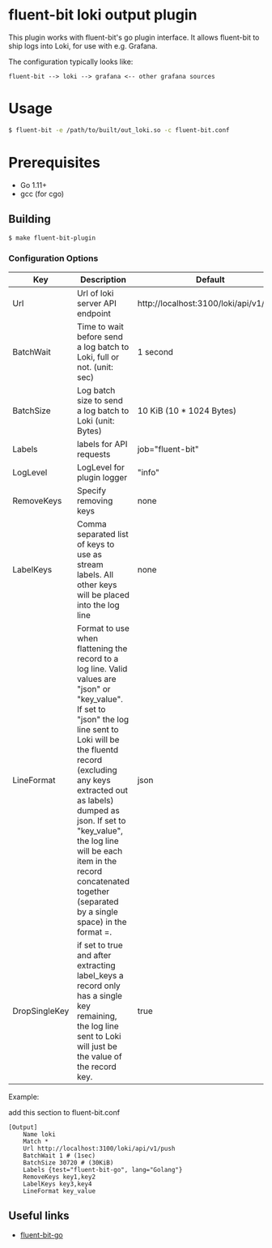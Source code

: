 # fluent-bit loki output plugin

This plugin works with fluent-bit's go plugin interface.
It allows fluent-bit to ship logs into Loki, for use with e.g. Grafana.

The configuration typically looks like:

```graphviz
fluent-bit --> loki --> grafana <-- other grafana sources
```

# Usage

```bash
$ fluent-bit -e /path/to/built/out_loki.so -c fluent-bit.conf
```

# Prerequisites

* Go 1.11+
* gcc (for cgo)

## Building

```bash
$ make fluent-bit-plugin
```

### Configuration Options

| Key           | Description                                   | Default                             |
| --------------|-----------------------------------------------|-------------------------------------|
| Url           | Url of loki server API endpoint               | http://localhost:3100/loki/api/v1/push |
| BatchWait     | Time to wait before send a log batch to Loki, full or not. (unit: sec) | 1 second   |
| BatchSize     | Log batch size to send a log batch to Loki (unit: Bytes)    | 10 KiB (10 * 1024 Bytes) |
| Labels        | labels for API requests                       | job="fluent-bit"                    |
| LogLevel      | LogLevel for plugin logger                    | "info"                              |
| RemoveKeys    | Specify removing keys                         | none                                |
| LabelKeys     | Comma separated list of keys to use as stream labels. All other keys will be placed into the log line | none |
| LineFormat    | Format to use when flattening the record to a log line. Valid values are "json" or "key_value". If set to "json" the log line sent to Loki will be the fluentd record (excluding any keys extracted out as labels) dumped as json. If set to "key_value", the log line will be each item in the record concatenated together (separated by a single space) in the format <key>=<value>. | json |
| DropSingleKey | if set to true and after extracting label_keys a record only has a single key remaining, the log line sent to Loki will just be the value of the record key.| true |


Example:

add this section to fluent-bit.conf

```properties
[Output]
    Name loki
    Match *
    Url http://localhost:3100/loki/api/v1/push
    BatchWait 1 # (1sec)
    BatchSize 30720 # (30KiB)
    Labels {test="fluent-bit-go", lang="Golang"}
    RemoveKeys key1,key2
    LabelKeys key3,key4
    LineFormat key_value
```

## Useful links

* [fluent-bit-go](https://github.com/fluent/fluent-bit-go)
